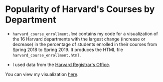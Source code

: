 # Popularity of Harvard's Courses by Department

* `harvard_course_enrollment.Rmd` contains my code for a visualization of the 16 Harvard departments with the largest change (increase or decrease) in the percentage of students enrolled in their courses from Spring 2018 to Spring 2019. It produces the HTML file `harvard_course_enrollment.html`.

* I used data from the [Harvard Registrar's Office](https://bit.ly/2IpFXJ5).

You can view my visualization [here](http://rpubs.com/dashamet/harvard_departments).

